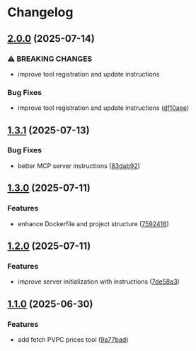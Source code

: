 # Changelog

## [2.0.0](https://github.com/rfdez/pvpc-mcp-server/compare/v1.3.1...v2.0.0) (2025-07-14)


### ⚠ BREAKING CHANGES

* improve tool registration and update instructions

### Bug Fixes

* improve tool registration and update instructions ([df10aee](https://github.com/rfdez/pvpc-mcp-server/commit/df10aeeac5eb6e99f076d5031b8bdfa92350ce41))

## [1.3.1](https://github.com/rfdez/pvpc-mcp-server/compare/v1.3.0...v1.3.1) (2025-07-13)


### Bug Fixes

* better MCP server instructions ([83dab92](https://github.com/rfdez/pvpc-mcp-server/commit/83dab92739e96dbd11d95286e9993d0070e33437))

## [1.3.0](https://github.com/rfdez/pvpc-mcp-server/compare/v1.2.0...v1.3.0) (2025-07-11)


### Features

* enhance Dockerfile and project structure ([7592418](https://github.com/rfdez/pvpc-mcp-server/commit/75924189f5f0a654805f3fad788bea74e3a463ce))

## [1.2.0](https://github.com/rfdez/pvpc-mcp-server/compare/v1.1.0...v1.2.0) (2025-07-11)


### Features

* improve server initialization with instructions ([7de58a3](https://github.com/rfdez/pvpc-mcp-server/commit/7de58a3d2f9656853a844c26b12eae58dce2ec3f))

## [1.1.0](https://github.com/rfdez/pvpc-mcp-server/compare/v1.0.0...v1.1.0) (2025-06-30)


### Features

* add fetch PVPC prices tool ([9a77bad](https://github.com/rfdez/pvpc-mcp-server/commit/9a77badc8092849651d9e101053098b6cc983b86))
